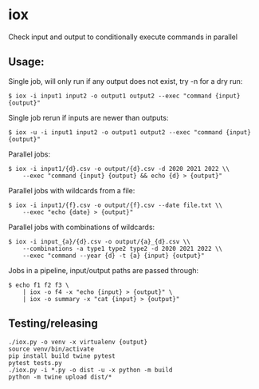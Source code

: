 # iox
Check input and output to conditionally execute commands in parallel

## Usage:
Single job, will only run if any output does not exist, try -n for a dry run:
```
$ iox -i input1 input2 -o output1 output2 --exec "command {input} {output}"
```
Single job rerun if inputs are newer than outputs:
```
$ iox -u -i input1 input2 -o output1 output2 --exec "command {input} {output}"
```
Parallel jobs:
```
$ iox -i input1/{d}.csv -o output/{d}.csv -d 2020 2021 2022 \\
    --exec "command {input} {output} && echo {d} > {output}"
```
Parallel jobs with wildcards from a file:
```
$ iox -i input1/{f}.csv -o output/{f}.csv --date file.txt \\
    --exec "echo {date} > {output}"
```
Parallel jobs with combinations of wildcards:
```
$ iox -i input_{a}/{d}.csv -o output/{a}_{d}.csv \\
    --combinations -a type1 type2 type2 -d 2020 2021 2022 \\
    --exec "command --year {d} -t {a} {input} {output}"
```
Jobs in a pipeline, input/output paths are passed through:
```
$ echo f1 f2 f3 \
    | iox -o f4 -x "echo {input} > {output}" \
    | iox -o summary -x "cat {input} > {output}"
```


## Testing/releasing

```
./iox.py -o venv -x virtualenv {output}
source venv/bin/activate
pip install build twine pytest
pytest tests.py
./iox.py -i *.py -o dist -u -x python -m build
python -m twine upload dist/*
```
